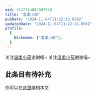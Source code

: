```yaml
---
mid: 3537114887097069
title: "温柔小茄"
pubDate: "2024-11-04T11:22:13.858Z"
updatedDate: "2024-11-04T11:22:13.858Z"
profile:
  {
    Nickname: ["温柔小茄"],
  }
---
```


关注[温柔小茄](https://space.bilibili.com/3537114887097069)谢谢喵~ 关注[温柔小茄](https://space.bilibili.com/3537114887097069)谢谢喵~

## 此条目有待补充
你可以在[这里](https://github.com/Yuhanawa/VTuber.ICU/edit/master/src/content/v/温柔小茄/index.md)编辑本文
